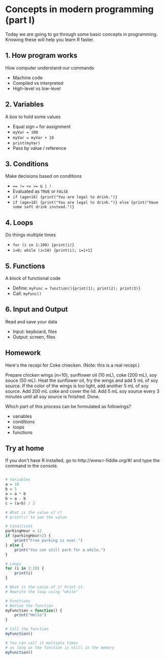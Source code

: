 <h1>Concepts in modern programming (part I)</h1>
<p>Today we are going to go through some basic concepts in programming. Knowing these will help you learn R faster.</p>

<h2>1. How program works</h2>
<p>How computer understand our commands</p>
<ul>
    <li>Machine code</li>
    <li>Compiled vs interpreted</li>
    <li>High-level vs low-level</li>
</ul>

<h2>2. Variables</h2>
<p>A box to hold some values</p>
<ul>
    <li>Equal sign <code>=</code> for assignment</li>
    <li><code>myVar = 100</code></li>
    <li><code>myVar = myVar + 10</code></li>
    <li><code>print(myVar)</code></li>
    <li>Pass by value / reference</li>
</ul>

<h2>3. Conditions</h2>
<p>Make decisions based on conditions</p>
<ul>
    <li><code>== != <= >= & | !</code></li>
    <li>Evaluated as <code>TRUE</code> or <code>FALSE</code></li>
    <li><code>if (age>18) {print("You are legal to drink.")}</code></li>
    <li><code>if (age>18) {print("You are legal to drink.")} else {print("Have some soft drink instead.")}</code></li>
</ul>

<h2>4. Loops</h2>
<p>Do things multiple times</p>
<ul>
    <li><code>for (i in 1:100) {print(i)}</code></li>
    <li><code>i=0; while (i<10) {print(i); i=i+1}</code></li>
</ul>

<h2>5. Functions</h2>
<p>A block of functional code</p>
<ul>
    <li>Define: <code>myFunc = function(){print(1); print(2); print(3)}</code></li>
    <li>Call:   <code>myFunc()</code></li>
</ul>

<h2>6. Input and Output</h2>
<p>Read and save your data</p>
<ul>
    <li>Input: keyboard, files</li>
    <li>Output: screen, files</li>
</ul>

<h2>Homework</h2>
<p>Here's the recepi for Coke chiecken. (Note: this is a real recepi.)</p>
<p>Prepare chicken wings (n=10), sunflower oil (10 mL), coke (200 mL), soy souce (50 mL). Heat the sunflower oil, fry the wings and add 5 mL of soy source. If the color of the wings is too light, add another 5 mL of soy source. Add 200 mL coke and cover the lid. Add 5 mL soy source every 3 minutes until all soy source is finished. Done.</p>
<p>Which part of this process can be formulated as followings?</p>
<ul>
    <li>variables</li>
    <li>conditions</li>
    <li>loops</li>
    <li>functions</li>
</ul>

<h2>Try at home</h2>
<p>If you don't have R installed, go to http://www.r-fiddle.org/#/ and type the command in the console.</p>

```r

# Variables
a = 10
b = 5
a = a * b
b = a - b
c = (a+b) / 2

# What is the value of c?
# print(c) to see the value

# Conditions
parkingHour = 12
if (parkingHour>2) {
    print("Free parking is over.")
} else {
    print("You can still park for a while.")
}

# Loops
for (i in 1:20) {
    print(i)
}

# What is the value of i? Print it.
# Rewrite the loop using "while"

# Functions
# Define the function
myFunction = function() {
    print("Hello")
}

# Call the function
myFunction()

# You can call it multiple times
# as long as the function is still in the memory
myFunction()


```
